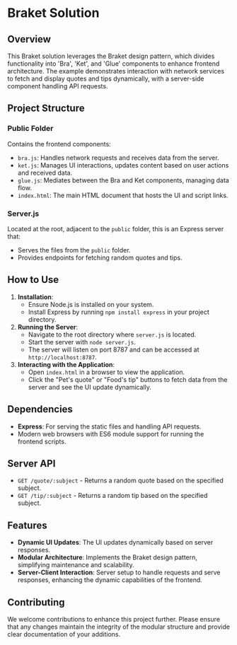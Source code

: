 # Braket Solution

## Overview
This Braket solution leverages the Braket design pattern, which divides functionality into 'Bra', 'Ket', and 'Glue' components to enhance frontend architecture. The example demonstrates interaction with network services to fetch and display quotes and tips dynamically, with a server-side component handling API requests.

## Project Structure
### Public Folder
Contains the frontend components:
- `bra.js`: Handles network requests and receives data from the server.
- `ket.js`: Manages UI interactions, updates content based on user actions and received data.
- `glue.js`: Mediates between the Bra and Ket components, managing data flow.
- `index.html`: The main HTML document that hosts the UI and script links.

### Server.js
Located at the root, adjacent to the `public` folder, this is an Express server that:
- Serves the files from the `public` folder.
- Provides endpoints for fetching random quotes and tips.

## How to Use
1. **Installation**:
   - Ensure Node.js is installed on your system.
   - Install Express by running `npm install express` in your project directory.
2. **Running the Server**:
   - Navigate to the root directory where `server.js` is located.
   - Start the server with `node server.js`.
   - The server will listen on port 8787 and can be accessed at `http://localhost:8787`.
3. **Interacting with the Application**:
   - Open `index.html` in a browser to view the application.
   - Click the "Pet's quote" or "Food's tip" buttons to fetch data from the server and see the UI update dynamically.

## Dependencies
- **Express**: For serving the static files and handling API requests.
- Modern web browsers with ES6 module support for running the frontend scripts.

## Server API
- `GET /quote/:subject` - Returns a random quote based on the specified subject.
- `GET /tip/:subject` - Returns a random tip based on the specified subject.

## Features
- **Dynamic UI Updates**: The UI updates dynamically based on server responses.
- **Modular Architecture**: Implements the Braket design pattern, simplifying maintenance and scalability.
- **Server-Client Interaction**: Server setup to handle requests and serve responses, enhancing the dynamic capabilities of the frontend.

## Contributing
We welcome contributions to enhance this project further. Please ensure that any changes maintain the integrity of the modular structure and provide clear documentation of your additions.
